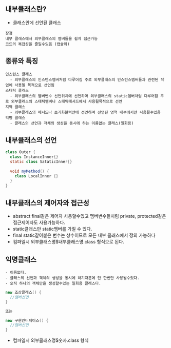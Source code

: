 
## 내부클래스란?
  - 클래스안에 선언된 클래스
  ```
  장점
  내부 클래스에서 외부클래스의 멤버들을 쉽게 접근가능
  코드의 복잡성을 줄일수있음 (캡슐화)
  ```

## 종류와 특징
  ```
  인스턴스 클래스 
    - 외부클래스의 인스턴스멤버처럼 다루어짐 주로 외부클래스의 인스턴스멤버들과 관련된 작업에 사용될 목적으로 선언됨
  스태틱 클래스
    - 외부클래스의 멤버변수 선언위치에 선언하며 외부클래스의 static멤버처럼 다루어짐 주로 외부클래스의 스태틱멤버나 스태틱메서드에서 사용될목적으로 선언
  지역 클래스
    - 외부클래스의 메서드나 초기화블럭안에 선언하며 선언된 영역 내부에서만 사용될수있음
  익명 클래스
    - 클래스의 선언과 객체의 생성을 동시에 하는 이름없는 클래스(일회용)
  ```
  
  
## 내부클래스의 선언
  ```java
  class Outer {
    class InstanceInner{}
    static class SataticInner{}
    
    void myMethod() {
      class LocalInner {}
    }
  }
  ```
  
## 내부클래스의 제어자와 접근성
  - abstract final같은 제어자 사용할수있고 멤버변수들처럼 private, protected같은 접근제어자도 사용가능하다.
  - static클래스만 static멤버를 가질 수 있다.
  - final static같이붙은 변수는 상수이므로 모든 내부 클래스에서 정의 가능하다
  - 컴파일시 외부클래스명$내부클래스명.class 형식으로 된다.



## 익명클래스
  ```
  - 이름없다.
  - 클래스의 선언과 객체의 생성을 동시에 하기때문에 단 한번만 사용될수있다.
  - 오직 하나의 객체만을 생성할수있는 일회용 클래스다.
  ```
  ```java
  new 조상클래스() {
    //멤버선언
  }
  
  또는
  
  new 구현인터페이스() {
    //멤버선언
  }
  ```
  - 컴파일시 외부클래스명$숫자.class 형식
